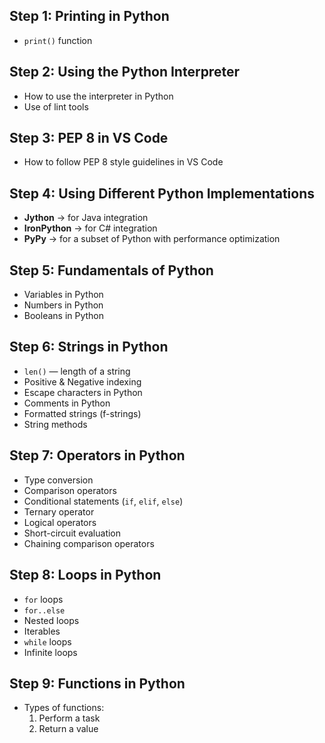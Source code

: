 ## Step 1: Printing in Python
- `print()` function

## Step 2: Using the Python Interpreter
- How to use the interpreter in Python
- Use of lint tools

## Step 3: PEP 8 in VS Code
- How to follow PEP 8 style guidelines in VS Code

## Step 4: Using Different Python Implementations
- **Jython** → for Java integration
- **IronPython** → for C# integration
- **PyPy** → for a subset of Python with performance optimization

## Step 5: Fundamentals of Python
- Variables in Python
- Numbers in Python
- Booleans in Python

## Step 6: Strings in Python
- `len()` — length of a string
- Positive & Negative indexing
- Escape characters in Python
- Comments in Python
- Formatted strings (f-strings)
- String methods

## Step 7: Operators in Python
- Type conversion
- Comparison operators
- Conditional statements (`if`, `elif`, `else`)
- Ternary operator
- Logical operators
- Short-circuit evaluation
- Chaining comparison operators

## Step 8: Loops in Python
- `for` loops
- `for..else`
- Nested loops
- Iterables
- `while` loops
- Infinite loops

## Step 9: Functions in Python
- Types of functions:
  1. Perform a task
  2. Return a value
